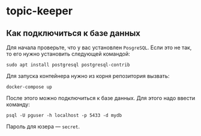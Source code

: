 # topic-keeper

## Как подключиться к базе данных

Для начала проверьте, что у вас установлен `PosgreSQL`. Если это не так, то его 
нужно установить следующей командой:

```
sudo apt install postgresql postgresql-contrib
```

Для запуска контейнера нужно из корня репозитория вызвать:
```
docker-compose up
```

После этого можно подключиться к базе данных. Для этого надо ввести команду:
```
psql -U pguser -h localhost -p 5433 -d mydb
```

Пароль для юзера — `secret`.

